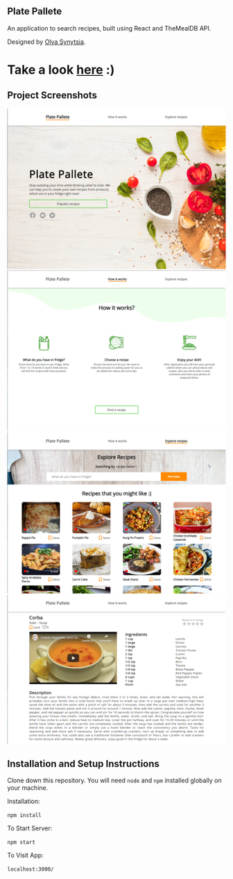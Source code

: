 ## Plate Pallete

An application to search recipes, built using React and TheMealDB API.

Designed by [Olya Synytsia](https://www.behance.net/olyasynytsya1).

# Take a look [here](https://plate-pallete.netlify.app/) :) 
## Project Screenshots 

![Homepage screenshot](src/Images/Screenshot_1.png?raw=true "Homepage")
![How it works screenshot](src/Images/Screenshot_2.png?raw=true "How it works")
![Recipes screenshot](src/Images/Screenshot_3.png?raw=true "Recipes")
![Recipe screenshot](src/Images/Screenshot_4.png?raw=true "Recipe")

## Installation and Setup Instructions

Clone down this repository. You will need `node` and `npm` installed globally on your machine.  

Installation:

`npm install`  

To Start Server:

`npm start`  

To Visit App:

`localhost:3000/`
